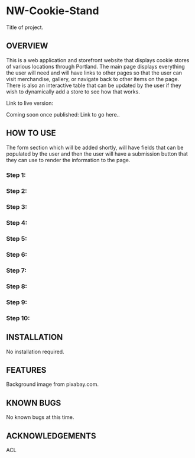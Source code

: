 # NW-Cookie-Stand

Title of project. 

## OVERVIEW

This is a web application and storefront website that displays cookie stores of various locations through Portland. The main page displays everything the user will need and will have links to other pages so that the user can visit merchandise, gallery, or navigate back to other items on the page. There is also an interactive table that can be updated by the user if they wish to dynamically add a store to see how that works. 

Link to live version: 

Coming soon once published: Link to go here..

## HOW TO USE

The form section which will be added shortly, will have fields that can be populated by the user and then the user will have a submission button that they can use to render the information to the page. 

### Step 1:
### Step 2:
### Step 3:
### Step 4:
### Step 5:
### Step 6:
### Step 7:
### Step 8:
### Step 9:
### Step 10:

## INSTALLATION

No installation required. 

## FEATURES

Background image from pixabay.com. 

## KNOWN BUGS
 
 No known bugs at this time. 

## ACKNOWLEDGEMENTS

ACL
